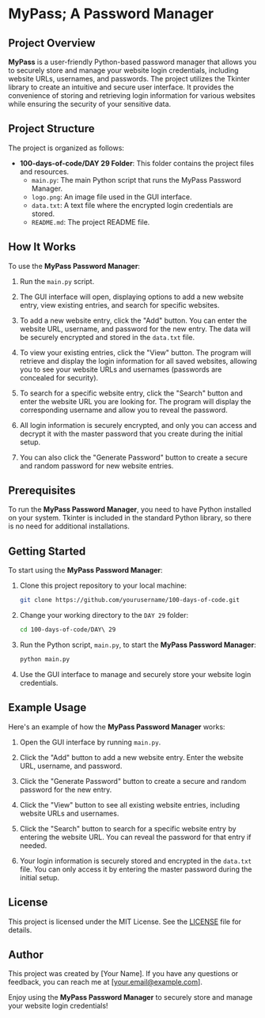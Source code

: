 # MyPass; A Password Manager

## Project Overview

**MyPass** is a user-friendly Python-based password manager that allows you to securely store and manage your website login credentials, including website URLs, usernames, and passwords. The project utilizes the Tkinter library to create an intuitive and secure user interface. It provides the convenience of storing and retrieving login information for various websites while ensuring the security of your sensitive data.

## Project Structure

The project is organized as follows:

- **100-days-of-code/DAY 29 Folder**: This folder contains the project files and resources.
  - `main.py`: The main Python script that runs the MyPass Password Manager.
  - `logo.png`: An image file used in the GUI interface.
  - `data.txt`: A text file where the encrypted login credentials are stored.
  - `README.md`: The project README file.

## How It Works

To use the **MyPass Password Manager**:

1. Run the `main.py` script.

2. The GUI interface will open, displaying options to add a new website entry, view existing entries, and search for specific websites.

3. To add a new website entry, click the "Add" button. You can enter the website URL, username, and password for the new entry. The data will be securely encrypted and stored in the `data.txt` file.

4. To view your existing entries, click the "View" button. The program will retrieve and display the login information for all saved websites, allowing you to see your website URLs and usernames (passwords are concealed for security).

5. To search for a specific website entry, click the "Search" button and enter the website URL you are looking for. The program will display the corresponding username and allow you to reveal the password.

6. All login information is securely encrypted, and only you can access and decrypt it with the master password that you create during the initial setup.

7. You can also click the "Generate Password" button to create a secure and random password for new website entries.

## Prerequisites

To run the **MyPass Password Manager**, you need to have Python installed on your system. Tkinter is included in the standard Python library, so there is no need for additional installations.

## Getting Started

To start using the **MyPass Password Manager**:

1. Clone this project repository to your local machine:

   ```bash
   git clone https://github.com/yourusername/100-days-of-code.git
   ```

2. Change your working directory to the `DAY 29` folder:

   ```bash
   cd 100-days-of-code/DAY\ 29
   ```

3. Run the Python script, `main.py`, to start the **MyPass Password Manager**:

   ```bash
   python main.py
   ```

4. Use the GUI interface to manage and securely store your website login credentials.

## Example Usage

Here's an example of how the **MyPass Password Manager** works:

1. Open the GUI interface by running `main.py`.

2. Click the "Add" button to add a new website entry. Enter the website URL, username, and password.

3. Click the "Generate Password" button to create a secure and random password for the new entry.

4. Click the "View" button to see all existing website entries, including website URLs and usernames.

5. Click the "Search" button to search for a specific website entry by entering the website URL. You can reveal the password for that entry if needed.

6. Your login information is securely stored and encrypted in the `data.txt` file. You can only access it by entering the master password during the initial setup.

## License

This project is licensed under the MIT License. See the [LICENSE](LICENSE) file for details.

## Author

This project was created by [Your Name]. If you have any questions or feedback, you can reach me at [your.email@example.com].

Enjoy using the **MyPass Password Manager** to securely store and manage your website login credentials!

